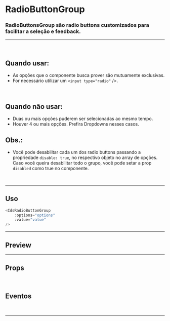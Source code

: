 # RadioButtonGroup

### RadioButtonsGroup são radio buttons customizados para facilitar a seleção e feedback.
---
<br />

## Quando usar:
- As opções que o componente busca prover são mutuamente exclusivas.
- For necessário utilizar um ```<input type="radio"``` />.

<br />

## Quando não usar:
- Duas ou mais opções puderem ser selecionadas ao mesmo tempo.
- Houver 4 ou mais opções. Prefira Dropdowns nesses casos.

## Obs.:
- Você pode desabilitar cada um dos radio buttons passando a propriedade ```disable: true```, no respectivo objeto
no array de opções. Caso você queira desabilitar todo o grupo, você pode setar a prop ```disabled``` como true no componente.

<br />

---

## Uso

```js
<CdsRadioButtonGroup
	:options="options"
	:value="value"
/>
```

---

## Preview

<PreviewBuilder
	:args
	:component="CdsRadioButtonGroup"
	:events
/>

---

## Props

<APITable
	name="RadioButtonGroup"
	section="props"
/>
<br />

## Eventos

<APITable
	name="RadioButtonGroup"
	section="events"
/>
<br />

---

<script setup>
import { ref } from 'vue';
import CdsRadioButtonGroup from '@/components/RadioButtonGroup.vue';

const events = [
	'update:modelValue',
];

const options = [
	{
		text: 'Opção desabilitada',
		label: 'Opção desabilitada',
		value: 'value1',
		disabled: true,
	},
	{
		text: 'Opção habilitada 1',
		label: 'Opção habilitada 1',
		body: 'Adicione um texto descritivo/explicativo referente a essa opção',
		value: 'value2',
	},
	{
		text: 'Opção habilitada 2',
		label: 'Opção habilitada 2',
		value: 'value3',
	},
];

const args = ref({
	options,
	disabled: false,
	required: false,
	variant: 'green',
	state: 'default',
	errorMessage: 'Valor inválido',
	inline: false,
	label: 'Label',
	supportLink: '',
	supportLinkUrl: '',
	tooltip: '',
	tooltipIcon: 'info-outline',
	allowsExpand: false,
	fluid: false,
});
</script>
